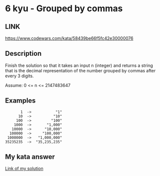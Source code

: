 # 6 kyu - Grouped by commas
## LINK
https://www.codewars.com/kata/58439be66f5fc42e30000076

## Description
Finish the solution so that it takes an input n (integer) and returns a string that is the decimal representation of the number grouped by commas after every 3 digits.

Assume: 0 <= n <= 2147483647

## Examples
```
       1  ->           "1"
      10  ->          "10"
     100  ->         "100"
    1000  ->       "1,000"
   10000  ->      "10,000"
  100000  ->     "100,000"
 1000000  ->   "1,000,000"
35235235  ->  "35,235,235"
```

## My kata answer

[Link of my solution](https://www.codewars.com/kata/reviews/5516f0f2a5808bdbca000137/groups/5dfbcee68c89df0001dc6d00)

